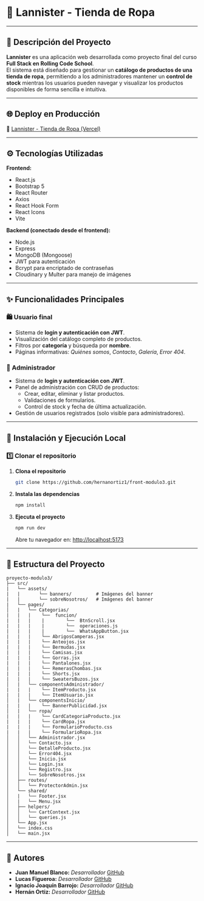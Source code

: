 # 👕 Lannister - Tienda de Ropa
---

## 🧾 Descripción del Proyecto

**Lannister** es una aplicación web desarrollada como proyecto final del curso **Full Stack en Rolling Code School**.  
El sistema está diseñado para gestionar un **catálogo de productos de una tienda de ropa**, permitiendo a los administradores mantener un **control de stock** mientras los usuarios pueden navegar y visualizar los productos disponibles de forma sencilla e intuitiva.

---

## 🌐 Deploy en Producción

🔗 [Lannister - Tienda de Ropa (Vercel)](https://proyecto-modulo3.vercel.app/)

---
## ⚙️ Tecnologías Utilizadas

**Frontend:**
- React.js
- Bootstrap 5
- React Router
- Axios
- React Hook Form
- React Icons
- Vite

**Backend (conectado desde el frontend):**
- Node.js
- Express
- MongoDB (Mongoose)
- JWT para autenticación
- Bcrypt para encriptado de contraseñas
- Cloudinary y Multer para manejo de imágenes

---

## ✨ Funcionalidades Principales

### 🛍️ Usuario final
- Sistema de **login y autenticación con JWT**.
- Visualización del catálogo completo de productos.  
- Filtros por **categoría** y búsqueda por **nombre**.  
- Páginas informativas: *Quiénes somos*, *Contacto*, *Galería*, *Error 404*.

### 🔐 Administrador
- Sistema de **login y autenticación con JWT**.  
- Panel de administración con CRUD de productos:
  - Crear, editar, eliminar y listar productos.
  - Validaciones de formularios.
  - Control de stock y fecha de última actualización.  
- Gestión de usuarios registrados (solo visible para administradores).


---

## 🚀 Instalación y Ejecución Local

### 1️⃣ Clonar el repositorio
1. **Clona el repositorio**  
   ```bash
   git clone https://github.com/hernanortiz1/front-modulo3.git
   ```

2. **Instala las dependencias**  
   ```bash
   npm install
   ```

3. **Ejecuta el proyecto**  
   ```bash
   npm run dev
   ```
   Abre tu navegador en: [http://localhost:5173](http://localhost:5173)  

---
## **📂 Estructura del Proyecto**  
```
proyecto-modulo3/
├── src/
|   └── assets/
|   |       └── banners/         # Imágenes del banner
|   |       └── sobreNosotros/   # Imágenes del banner
|   └── pages/
│   |   └── Categorias/
|   |   |    └──  funcion/
|   |   |    |        └──  BtnScroll.jsx
|   |   |    |        └──  operaciones.js
|   |   |    |        └──  WhatsAppButton.jsx
|   |   |    └── AbrigosCamperas.jsx
|   |   |    └── Anteojos.jsx
|   |   |    └── Bermudas.jsx
|   |   |    └── Camisas.jsx
|   |   |    └── Gorras.jsx
|   |   |    └── Pantalones.jsx
|   |   |    └── RemerasChombas.jsx
|   |   |    └── Shorts.jsx
|   |   |    └── SweatersBuzos.jsx
│   |   └── componentsAdministrador/
|   |   |    └── ItemProducto.jsx
|   |   |    └── ItemUsuario.jsx
│   |   └── componentsInicio/
|   |   |    └── BannerPublicidad.jsx
│   |   └── ropa/
|   |   |    └── CardCategoriaProducto.jsx
|   |   |    └── CardRopa.jsx
|   |   |    └── FormularioProducto.css
|   |   |    └── FormularioRopa.jsx
│   │   └── Administrador.jsx
│   │   └── Contacto.jsx
│   │   └── DetalleProducto.jsx
│   │   └── Error404.jsx
│   │   └── Inicio.jsx
│   │   └── Login.jsx
│   │   └── Registro.jsx
│   │   └── SobreNosotros.jsx
│   ├── routes/
│   │   └── ProtectorAdmin.jsx
│   └── shared/
│   |   └── Footer.jsx
│   |   └── Menu.jsx
│   ├── helpers/
│   │   └── CartContext.jsx
│   │   └── queries.js
│   └── App.jsx
│   └── index.css
│   └── main.jsx
```

---
## 👤 Autores


- **Juan Manuel Blanco:** *Desarrollador*
  [GitHub](https://github.com/juanchiblanco)
- **Lucas Figueroa:** *Desarrollador*
  [GitHub](https://github.com/Lucaspozziok64)
- **Ignacio Joaquín Barrojo:** *Desarrollador*
  [GitHub](https://github.com/TucuNacho)
- **Hernán Ortiz:** *Desarrollador*
 [GitHub](https://github.com/hernanortiz1)



